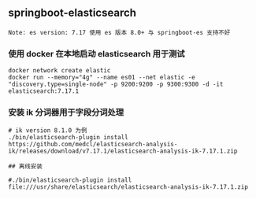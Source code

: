 ## springboot-elasticsearch
`Note: es version: 7.17 使用 es 版本 8.0+ 与 springboot-es 支持不好`

### 使用 docker 在本地启动 elasticsearch 用于测试
```shell
docker network create elastic
docker run --memory="4g" --name es01 --net elastic -e "discovery.type=single-node" -p 9200:9200 -p 9300:9300 -d -it elasticsearch:7.17.1
```

### 安装 ik 分词器用于字段分词处理
```shell
# ik version 8.1.0 为例
./bin/elasticsearch-plugin install https://github.com/medcl/elasticsearch-analysis-ik/releases/download/v7.17.1/elasticsearch-analysis-ik-7.17.1.zip

## 离线安装

#./bin/elasticsearch-plugin install file:///usr/share/elasticsearch/elasticsearch-analysis-ik-7.17.1.zip
```
